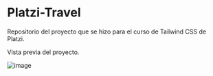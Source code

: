 # Platzi-Travel
Repositorio del proyecto que se hizo para el curso de Tailwind CSS de Platzi. 

Vista previa del proyecto.

![image](https://github.com/JosueTut/Platzi-Travel/assets/84820911/9a627154-506d-4cd9-ab35-6a52e976b05f)
